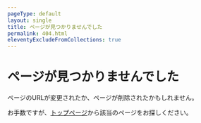 ```yaml
---
pageType: default
layout: single
title: ページが見つかりませんでした
permalink: 404.html
eleventyExcludeFromCollections: true
---
```


# ページが見つかりませんでした

ページのURLが変更されたか、ページが削除されたかもしれません。

お手数ですが、[トップページ](/)から該当のページをお探しください。
